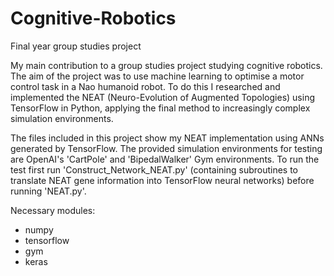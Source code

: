 # Cognitive-Robotics
Final year group studies project

My main contribution to a group studies project studying cognitive robotics. The aim of the project was to use machine learning to optimise a motor control task in a Nao humanoid robot. To do this I researched and implemented the NEAT (Neuro-Evolution of Augmented Topologies) using TensorFlow in Python, applying the final method to increasingly complex simulation environments. 

The files included in this project show my NEAT implementation using ANNs generated by TensorFlow. The provided simulation environments for testing are OpenAI's 'CartPole' and 'BipedalWalker' Gym environments. To run the test first run 'Construct_Network_NEAT.py' (containing subroutines to translate NEAT gene information into TensorFlow neural networks) before running 'NEAT.py'.

Necessary modules:
- numpy
- tensorflow
- gym
- keras
